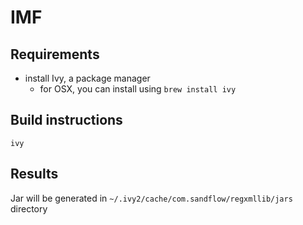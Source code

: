 # IMF

## Requirements

- install Ivy, a package manager  
  * for OSX, you can install using `brew install ivy`
  

## Build instructions

`ivy`

## Results

Jar will be generated in `~/.ivy2/cache/com.sandflow/regxmllib/jars` directory
